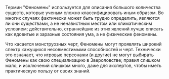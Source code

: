 Термин "Феномены" используется для описания большого количества существ, которые ученым сложно классифицировать иным образом. Во многих случаях фактически может быть трудно определить, являются ли они существами, а не ненавистным местом или климатическим условием; действительно, страннейшие из этих явлений лучше описать как ядовитые и заразные состояния ума, а не физические феномены.

Что касается монструозных черт, Феномены могут проявлять широкий спектр кажущихся несовместимыми способностей и черт. Технически это означает, что игровые персонажи (и другие) не могут выбирать Феномены как свою специализацию в Звероловстве; правил слишком мало, и исключений слишком много, даже для экспертов, чтобы иметь практическую пользу от своих знаний.
